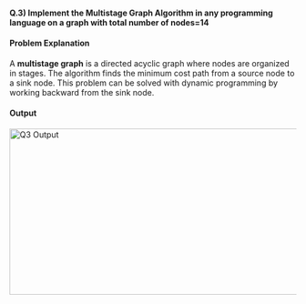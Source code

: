 #### Q.3) Implement the Multistage Graph Algorithm in any programming language on a graph with total number of nodes=14

#### Problem Explanation
A **multistage graph** is a directed acyclic graph where nodes are organized in stages. The algorithm finds the minimum cost path from a source node to a sink node. This problem can be solved with dynamic programming by working backward from the sink node.

#### Output
<img width="580" height="292" alt="Q3 Output" src="https://github.com/user-attachments/assets/97f12936-4995-46fd-a034-03bf281e0274" />

